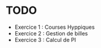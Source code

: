 # TODO

- Exercice 1 : Courses Hyppiques
- Exercice 2 : Gestion de billes
- Exercice 3 : Calcul de PI